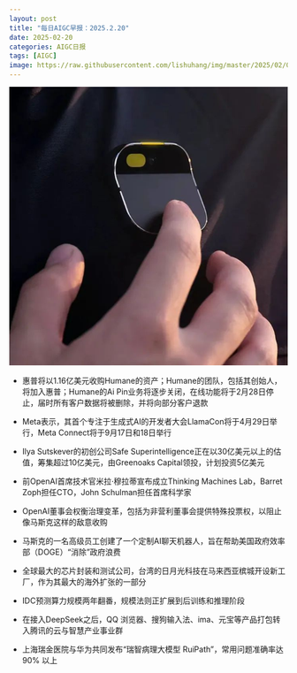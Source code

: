 ```yaml
---
layout: post
title: "每日AIGC早报：2025.2.20"
date: 2025-02-20
categories: AIGC日报
tags: [AIGC]
image: https://raw.githubusercontent.com/lishuhang/img/master/2025/02/0220-d.jpg
---
```


![封面图](https://raw.githubusercontent.com/lishuhang/img/master/2025/02/0220-d.jpg)

  - 惠普将以1.16亿美元收购Humane的资产；Humane的团队，包括其创始人，将加入惠普；Humane的Ai Pin业务将逐步关闭，在线功能将于2月28日停止，届时所有客户数据将被删除，并将向部分客户退款

  - Meta表示，其首个专注于生成式AI的开发者大会LlamaCon将于4月29日举行，Meta Connect将于9月17日和18日举行

  - Ilya Sutskever的初创公司Safe Superintelligence正在以30亿美元以上的估值，筹集超过10亿美元，由Greenoaks Capital领投，计划投资5亿美元

  - 前OpenAI首席技术官米拉·穆拉蒂宣布成立Thinking Machines Lab，Barret Zoph担任CTO，John Schulman担任首席科学家

  - OpenAI董事会权衡治理变革，包括为非营利董事会提供特殊投票权，以阻止像马斯克这样的敌意收购

  - 马斯克的一名高级员工创建了一个定制AI聊天机器人，旨在帮助美国政府效率部（DOGE）“消除”政府浪费

  - 全球最大的芯片封装和测试公司，台湾的日月光科技在马来西亚槟城开设新工厂，作为其最大的海外扩张的一部分

  - IDC预测算力规模两年翻番，规模法则正扩展到后训练和推理阶段

  - 在接入DeepSeek之后，QQ 浏览器、搜狗输入法、ima、元宝等产品打包转入腾讯的云与智慧产业事业群

  - 上海瑞金医院与华为共同发布“瑞智病理大模型 RuiPath”，常用问题准确率达 90% 以上